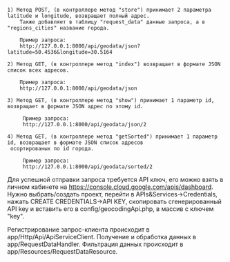     1) Метод POST, (в контроллере метод "store") принимает 2 параметра latitude и longitude, возвращает полный адрес. 
        Также добавляет в таблицу "request_data" данные запроса, а в "regions_cities" название города.

        Пример запроса: 
        http://127.0.0.1:8000/api/geodata/json?latitude=50.4536&longitude=30.5164
   
    2) Метод GET, (в контроллере метод "index") возвращает в формате JSON список всех адресов.
    
        Пример запроса: 
        http://127.0.0.1:8000/api/geodata/json
        
    3) Метод GET, (в контроллере метод "show") принимает 1 параметр id, возвращает в формате JSON адрес по этому id.
    
         Пример запроса: 
         http://127.0.0.1:8000/api/geodata/json/2
         
    4) Метод GET, (в контроллере метод "getSorted") принимает 1 параметр id, возвращает в формате JSON список адресов
     осортированых по id города.
     
         Пример запроса: 
         http://127.0.0.1:8000/api/geodata/sorted/2
   
   
Для успешной отправки запроса требуется API ключ, его можно взять в личном кабинете на 
https://console.cloud.google.com/apis/dashboard. Нужно выбрать/создать проект, перейти в APIs&Services->Credentials,
нажать CREATE CREDENTIALS->API KEY, скопировать сгенерированный API key и вставить его в config/geocodingApi.php,
в массив с ключем "key".

Регистрирование запрос-клиента происходит в app/Http/Api/ApiServiceClient.
Получение и обработка данных в app/RequestDataHandler.
Фильтрация данных происходит в app/Resources/RequestDataResource.
